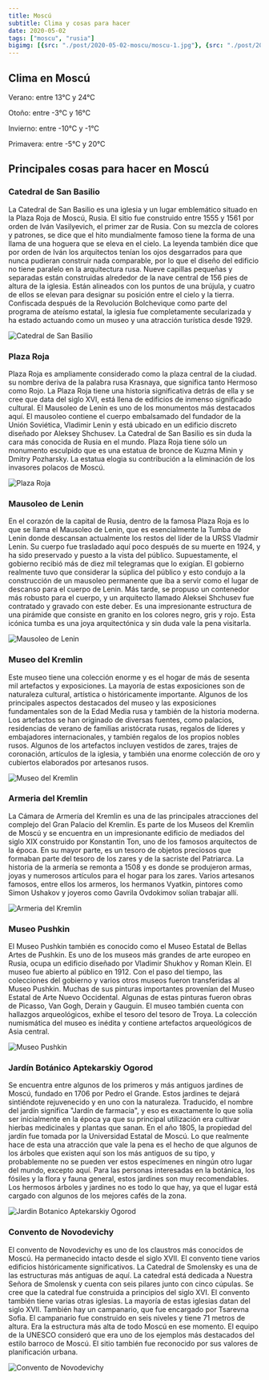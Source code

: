 ```yaml
---
title: Moscú
subtitle: Clima y cosas para hacer
date: 2020-05-02
tags: ["moscu", "rusia"]
bigimg: [{src: "./post/2020-05-02-moscu/moscu-1.jpg"}, {src: "./post/2020-05-02-moscu/moscu-2.jpg"}, {src: "./post/2020-05-02-moscu/moscu-3.jpg"}]
---
```

 
## Clima en Moscú
Verano: entre 13°C y 24°C
 
Otoño: entre -3°C y 16°C
 
Invierno: entre -10°C y -1°C
 
Primavera: entre -5°C y 20°C
 
## Principales cosas para hacer en Moscú
 
### Catedral de San Basilio
La Catedral de San Basilio es una iglesia y un lugar emblemático situado en la Plaza Roja de Moscú, Rusia. El sitio fue construido entre 1555 y 1561 por orden de Iván Vasilyevich, el primer zar de Rusia. Con su mezcla de colores y patrones, se dice que el hito mundialmente famoso tiene la forma de una llama de una hoguera que se eleva en el cielo. La leyenda también dice que por orden de Iván los arquitectos tenían los ojos desgarrados para que nunca pudieran construir nada comparable, por lo que el diseño del edificio no tiene paralelo en la arquitectura rusa. Nueve capillas pequeñas y separadas están construidas alrededor de la nave central de 156 pies de altura de la iglesia. Están alineados con los puntos de una brújula, y cuatro de ellos se elevan para designar su posición entre el cielo y la tierra. Confiscada después de la Revolución Bolchevique como parte del programa de ateísmo estatal, la iglesia fue completamente secularizada y ha estado actuando como un museo y una atracción turística desde 1929. 
 
 
![Catedral de San Basilio](https://images.unsplash.com/photo-1512495039889-52a3b799c9bc?w=640)
 
### Plaza Roja
Plaza Roja es ampliamente considerado como la plaza central de la ciudad. su nombre deriva de la palabra rusa Krasnaya, que significa tanto Hermoso como Rojo. La Plaza Roja tiene una historia significativa detrás de ella y se cree que data del siglo XVI, está llena de edificios de inmenso significado cultural. El Mausoleo de Lenin es uno de los monumentos más destacados aquí. El mausoleo contiene el cuerpo embalsamado del fundador de la Unión Soviética, Vladimir Lenin y está ubicado en un edificio discreto diseñado por Aleksey Shchusev. La Catedral de San Basilio es sin duda la cara más conocida de Rusia en el mundo.  Plaza Roja tiene sólo un monumento esculpido que es una estatua de bronce de Kuzma Minin y Dmitry Pozharsky. La estatua elogia su contribución a la eliminación de los invasores polacos de Moscú.
 
![Plaza Roja](https://images.unsplash.com/photo-1547448415-e9f5b28e570d?w=640)
 
### Mausoleo de Lenin
En el corazón de la capital de Rusia, dentro de la famosa Plaza Roja es lo que se llama el Mausoleo de Lenin, que es esencialmente la Tumba de Lenin donde descansan actualmente los restos del líder de la URSS Vladmir Lenin. Su cuerpo fue trasladado aquí poco después de su muerte en 1924, y ha sido preservado y puesto a la vista del público. Supuestamente, el gobierno recibió más de diez mil telegramas que lo exigían. El gobierno realmente tuvo que considerar la súplica del público y esto condujo a la construcción de un mausoleo permanente que iba a servir como el lugar de descanso para el cuerpo de Lenin. Más tarde, se propuso un contenedor más robusto para el cuerpo, y un arquitecto llamado Aleksei Shchusev fue contratado y gravado con este deber. Es una impresionante estructura de una pirámide que consiste en granito en los colores negro, gris y rojo.  Esta icónica tumba es una joya arquitectónica y sin duda vale la pena visitarla.
 
![Mausoleo de Lenin](https://images.unsplash.com/photo-1592786126522-6cb6dd9aaca1?w=640)
 
### Museo del Kremlin
Este museo tiene una colección enorme y es el hogar de más de sesenta mil artefactos y exposiciones. La mayoría de estas exposiciones son de naturaleza cultural, artística o históricamente importante. Algunos de los principales aspectos destacados del museo y las exposiciones fundamentales son de la Edad Media rusa y también de la historia moderna. Los artefactos se han originado de diversas fuentes, como palacios, residencias de verano de familias aristócrata rusas, regalos de líderes y embajadores internacionales, y también regalos de los propios nobles rusos. Algunos de los artefactos incluyen vestidos de zares, trajes de coronación, artículos de la iglesia, y también una enorme colección de oro y cubiertos elaborados por artesanos rusos.
 
![Museo del Kremlin](https://images.unsplash.com/photo-1563166412-254acd52826c?w=640)
 
### Armeria del Kremlin
La Cámara de Armería del Kremlin es una de las principales atracciones del complejo del Gran Palacio del Kremlin. Es parte de los Museos del Kremlin de Moscú y se encuentra en un impresionante edificio de mediados del siglo XIX construido por Konstantin Ton, uno de los famosos arquitectos de la época. En su mayor parte, es un tesoro de objetos preciosos que formaban parte del tesoro de los zares y de la sacriste del Patriarca. La historia de la armería se remonta a 1508 y es donde se produjeron armas, joyas y numerosos artículos para el hogar para los zares. Varios artesanos famosos, entre ellos los armeros, los hermanos Vyatkin, pintores como Simon Ushakov y joyeros como Gavrila Ovdokimov solían trabajar allí.  
 
![Armeria del Kremlin](https://images.unsplash.com/flagged/photo-1555765732-4c992827aa09?w=640)
 
### Museo Pushkin
El Museo Pushkin también es conocido como el Museo Estatal de Bellas Artes de Pushkin. Es uno de los museos más grandes de arte europeo en Rusia, ocupa un edificio diseñado por Vladimir Shukhov y Roman Klein. El museo fue abierto al público en 1912. Con el paso del tiempo, las colecciones del gobierno y varios otros museos fueron transferidas al Museo Pushkin. Muchas de sus pinturas importantes provenían del Museo Estatal de Arte Nuevo Occidental. Algunas de estas pinturas fueron obras de Picasso, Van Gogh, Derain y Gauguin. El museo también cuenta con hallazgos arqueológicos, exhibe el tesoro del tesoro de Troya. La colección numismática del museo es inédita y contiene artefactos arqueológicos de Asia central. 
 
![Museo Pushkin](https://images.unsplash.com/photo-1541447271487-09612b3f49f7?w=640)
 
### Jardín Botánico Aptekarskiy Ogorod
Se encuentra entre algunos de los primeros y más antiguos jardines de Moscú, fundado en 1706 por Pedro el Grande. Estos jardines te dejará sintiéndote rejuvenecido y en uno con la naturaleza. Traducido, el nombre del jardín significa "Jardín de farmacia", y eso es exactamente lo que solía ser inicialmente en la época ya que su principal utilización era cultivar hierbas medicinales y plantas que sanan. En el año 1805, la propiedad del jardín fue tomada por la Universidad Estatal de Moscú. Lo que realmente hace de esta una atracción que vale la pena es el hecho de que algunos de los árboles que existen aquí son los más antiguos de su tipo, y probablemente no se pueden ver estos especímenes en ningún otro lugar del mundo, excepto aquí. Para las personas interesadas en la botánica, los fósiles y la flora y fauna general, estos jardines son muy recomendables. Los hermosos árboles y jardines no es todo lo que hay, ya que el lugar está cargado con algunos de los mejores cafés de la zona.
 
![Jardin Botanico Aptekarskiy Ogorod](https://images.unsplash.com/photo-1583782202347-f280e803ec48?w=640)
 
### Convento de Novodevichy
El convento de Novodevichy es uno de los claustros más conocidos de Moscú. Ha permanecido intacto desde el siglo XVII. El convento tiene varios edificios históricamente significativos. La Catedral de Smolensky es una de las estructuras más antiguas de aquí. La catedral está dedicada a Nuestra Señora de Smolensk y cuenta con seis pilares junto con cinco cúpulas. Se cree que la catedral fue construida a principios del siglo XVI. El convento también tiene varias otras iglesias. La mayoría de estas iglesias datan del siglo XVII. También hay un campanario, que fue encargado por Tsarevna Sofia. El campanario fue construido en seis niveles y tiene 71 metros de altura. Era la estructura más alta de todo Moscú en ese momento. El equipo de la UNESCO consideró que era uno de los ejemplos más destacados del estilo barroco de Moscú. El sitio también fue reconocido por sus valores de planificación urbana.
 
![Convento de Novodevichy](https://images.unsplash.com/photo-1583239666821-2cd38cfd87cd?w=640)
 
 
